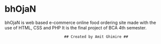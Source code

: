 # bhOjaN
bhOjaN is web based e-commerce online food ordering site made with the use of HTML, CSS and PHP
It is the final project of BCA 4th semester.

                               ## Created by Amit Ghimire ##
